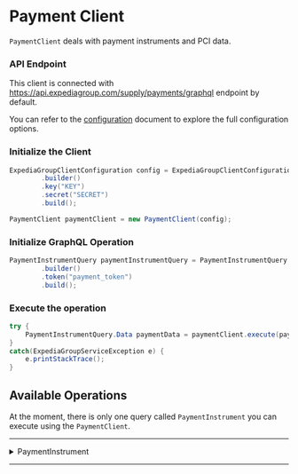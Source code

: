 # Payment Client
`PaymentClient` deals with payment instruments and PCI data.

### API Endpoint
This client is connected with https://api.expediagroup.com/supply/payments/graphql endpoint by default.

You can refer to the [configuration]() document to explore the full configuration options.

### Initialize the Client
```java
ExpediaGroupClientConfiguration config = ExpediaGroupClientConfiguration
        .builder()
        .key("KEY")
        .secret("SECRET")
        .build();

PaymentClient paymentClient = new PaymentClient(config);
```

### Initialize GraphQL Operation
```java
PaymentInstrumentQuery paymentInstrumentQuery = PaymentInstrumentQuery
        .builder()
        .token("payment_token")
        .build();
```

### Execute the operation
```java
try {
    PaymentInstrumentQuery.Data paymentData = paymentClient.execute(paymentInstrumentQuery);
}
catch(ExpediaGroupServiceException e) {
    e.printStackTrace();
}
```

## Available Operations
At the moment, there is only one query called `PaymentInstrument` you can execute using the `PaymentClient`.

<hr />
<details>
   <summary>PaymentInstrument</summary>

<br />

**Summary:** Retrieve Payment instrument from external payment instrument token

**Operation Class Name:** `PaymentInstrumentQuery`

**Operation Inputs:**

| Name    | Type      | Description    | Required |
|---------|-----------|----------------|----------|
| `token` | `String!` | External token | Yes      |

<br />

**Resources**
- ⚠️ Documentation is unavailable at the moment
- [Query Definition](https://github.com/ExpediaGroup/lodging-connectivity-graphql-operations/blob/main/payment/operations/mutations/PaymentInstrument.query.graphql)
- [Reference]()

</details>

<hr />
